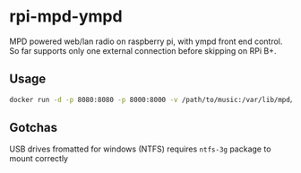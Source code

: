 # rpi-mpd-ympd
MPD powered web/lan radio on raspberry pi, with ympd front end control.
So far supports only one external connection before skipping on RPi B+.

## Usage
```bash
docker run -d -p 8080:8080 -p 8000:8000 -v /path/to/music:/var/lib/mpd/music --name mpd a0js/rpi-mpd-ympd
```
## Gotchas
USB drives fromatted for windows (NTFS) requires `ntfs-3g` package to mount correctly
